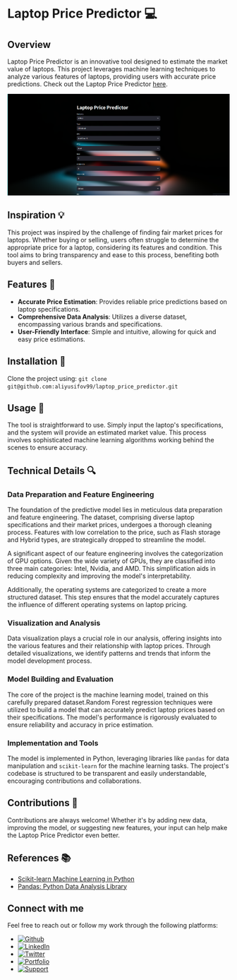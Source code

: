 # Laptop Price Predictor 💻

## Overview

Laptop Price Predictor is an innovative tool designed to estimate the market value of laptops. This project leverages machine learning techniques to analyze various features of laptops, providing users with accurate price predictions. Check out the Laptop Price Predictor [here](https://laptop-price-ml.streamlit.app/).

![Screenshot](https://github.com/aliyusifov99/laptop_price_predictor/blob/main/Assets/Screenshot.png)



## Inspiration 💡

This project was inspired by the challenge of finding fair market prices for laptops. Whether buying or selling, users often struggle to determine the appropriate price for a laptop, considering its features and condition. This tool aims to bring transparency and ease to this process, benefiting both buyers and sellers.

## Features 🌟

- **Accurate Price Estimation**: Provides reliable price predictions based on laptop specifications.
- **Comprehensive Data Analysis**: Utilizes a diverse dataset, encompassing various brands and specifications.
- **User-Friendly Interface**: Simple and intuitive, allowing for quick and easy price estimations.

## Installation 🔧

Clone the project using: `git clone git@github.com:aliyusifov99/laptop_price_predictor.git`


## Usage 🚀

The tool is straightforward to use. Simply input the laptop's specifications, and the system will provide an estimated market value. This process involves sophisticated machine learning algorithms working behind the scenes to ensure accuracy.

## Technical Details 🔍

### Data Preparation and Feature Engineering

The foundation of the predictive model lies in meticulous data preparation and feature engineering. The dataset, comprising diverse laptop specifications and their market prices, undergoes a thorough cleaning process. Features with low correlation to the price, such as Flash storage and Hybrid types, are strategically dropped to streamline the model.

A significant aspect of our feature engineering involves the categorization of GPU options. Given the wide variety of GPUs, they are classified into three main categories: Intel, Nvidia, and AMD. This simplification aids in reducing complexity and improving the model's interpretability.

Additionally, the operating systems are categorized to create a more structured dataset. This step ensures that the model accurately captures the influence of different operating systems on laptop pricing.

### Visualization and Analysis

Data visualization plays a crucial role in our analysis, offering insights into the various features and their relationship with laptop prices. Through detailed visualizations, we identify patterns and trends that inform the model development process.

### Model Building and Evaluation

The core of the project is the machine learning model, trained on this carefully prepared dataset.Random Forest  regression techniques were utilized to build a model that can accurately predict laptop prices based on their specifications. The model's performance is rigorously evaluated to ensure reliability and accuracy in price estimation.

### Implementation and Tools

The model is implemented in Python, leveraging libraries like `pandas` for data manipulation and `scikit-learn` for the machine learning tasks. The project's codebase is structured to be transparent and easily understandable, encouraging contributions and collaborations.

## Contributions 👥

Contributions are always welcome! Whether it's by adding new data, improving the model, or suggesting new features, your input can help make the Laptop Price Predictor even better.

## References 📚

- [Scikit-learn Machine Learning in Python](https://scikit-learn.org/stable/)
- [Pandas: Python Data Analysis Library](https://pandas.pydata.org/)

## Connect with me

Feel free to reach out or follow my work through the following platforms:

- [![Github](https://img.shields.io/badge/GitHub-100000?style=for-the-badge&logo=github&logoColor=white)](https://github.com/aliyusifov99)
- [![LinkedIn](https://img.shields.io/badge/LinkedIn-0077B5?style=for-the-badge&logo=linkedin&logoColor=white)](https://www.linkedin.com/in/ali-yusifov/)
- [![Twitter](https://img.shields.io/badge/Twitter-1DA1F2?style=for-the-badge&logo=twitter&logoColor=white)](https://twitter.com/aliyusifovpy)
- [![Portfolio](https://img.shields.io/badge/Personal_Website-4CAF50?style=for-the-badge&logo=google-earth&logoColor=white)](https://www.aliyusifovai.com/)
- [![Support](https://img.shields.io/badge/Buy_Me_A_Coffee-F7DF1E?style=for-the-badge&logo=buy-me-a-coffee&logoColor=black)](https://www.buymeacoffee.com/aliyusifov)
